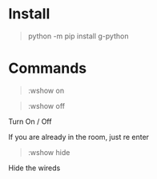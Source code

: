 # Install

> python -m pip install g-python

# Commands

> :wshow on

> :wshow off

Turn On / Off

If you are already in the room, just re enter

> :wshow hide

Hide the wireds

